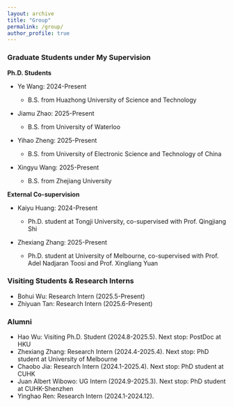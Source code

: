 ```yaml
---
layout: archive
title: "Group"
permalink: /group/
author_profile: true
---
```



### Graduate Students under My Supervision

**Ph.D. Students**

- Ye Wang: 2024-Present
    - B.S. from Huazhong University of Science and Technology

- Jiamu Zhao: 2025-Present
    - B.S. from University of Waterloo

- Yihao Zheng: 2025-Present
    - B.S. from University of Electronic Science and Technology of China

- Xingyu Wang: 2025-Present
    - B.S. from Zhejiang University 

**External Co-supervision**

- Kaiyu Huang: 2024-Present
    - Ph.D. student at Tongji University, co-supervised with Prof. Qingjiang Shi

- Zhexiang Zhang: 2025-Present
    - Ph.D. student at University of Melbourne, co-supervised with Prof. Adel Nadjaran Toosi and Prof. Xingliang Yuan

### Visiting Students & Research Interns

- Bohui Wu: Research Intern (2025.5-Present)
- Zhiyuan Tan: Research Intern (2025.6-Present)

### Alumni

- Hao Wu: Visiting Ph.D. Student (2024.8-2025.5). Next stop: PostDoc at HKU
- Zhexiang Zhang: Research Intern (2024.4-2025.4). Next stop: PhD student at University of Melbourne
- Chaobo Jia: Research Intern (2024.1-2025.4). Next stop: PhD student at CUHK
- Juan Albert Wibowo: UG Intern (2024.9-2025.3). Next stop: PhD student at CUHK-Shenzhen
- Yinghao Ren: Research Intern (2024.1-2024.12).
<!-- - Zhihan Zhang: Research Intern (2024.3-2024.5). -->
